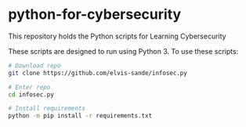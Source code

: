 # python-for-cybersecurity
This repository holds the Python scripts for Learning Cybersecurity

These scripts are designed to run using Python 3.  To use these scripts:
```bash
# Download repo
git clone https://github.com/elvis-sande/infosec.py

# Enter repo
cd infosec.py

# Install requirements
python -m pip install -r requirements.txt
```
